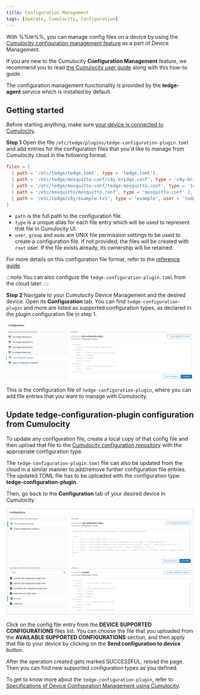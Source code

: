 ```yaml
---
title: Configuration Management
tags: [Operate, Cumulocity, Configuration]
---
```


With %%te%%, you can manage config files on a device by using the [Cumulocity configuration management feature](https://cumulocity.com/guides/users-guide/device-management/#managing-configurations) as a part of Device Management.

If you are new to the Cumulocity **Configuration Management** feature,
we recommend you to read [the Cumulocity user guide](https://cumulocity.com/guides/users-guide/device-management/#managing-configurations) along with this how-to guide.

The configuration management functionality is provided by the **tedge-agent** service which is installed by default.

## Getting started

Before starting anything, make sure [your device is connected to Cumulocity](../../start/connect-c8y.md).

**Step 1**
Open the file `/etc/tedge/plugins/tedge-configuration-plugin.toml` and add entries for the configuration files that you'd like to manage from Cumulocity cloud in the following format:

```toml title="file: /etc/tedge/plugins/tedge-configuration-plugin.toml"
files = [
  { path = '/etc/tedge/tedge.toml', type = 'tedge.toml'},
  { path = '/etc/tedge/mosquitto-conf/c8y-bridge.conf', type = 'c8y-bridge.conf' },
  { path = '/etc/tedge/mosquitto-conf/tedge-mosquitto.conf', type = 'tedge-mosquitto.conf' },
  { path = '/etc/mosquitto/mosquitto.conf', type = 'mosquitto.conf' },
  { path = '/etc/tedge/c8y/example.txt', type = 'example', user = 'tedge', group = 'tedge', mode = 0o444 }
]
```

* `path` is the full path to the configuration file.
* `type` is a unique alias for each file entry which will be used to represent that file in Cumulocity UI.
* `user`, `group` and `mode` are UNIX file permission settings to be used to create a configuration file. If not provided, the files will be created with `root` user. If the file exists already, its ownership will be retained.

For more details on this configuration file format, refer to the [reference guide](../../references/agent/tedge-configuration-management.md#configuration).

:::note
You can also configure the `tedge-configuration-plugin.toml` from the cloud later.
:::

**Step 2**
Navigate to your Cumulocity Device Management and the desired device. Open its **Configuration** tab.
You can find `tedge-configuration-plugin` and more are listed as supported configuration types, as declared in the plugin configuration file in step 1.

![Cumulocity Configuration Management Upload](../../images/c8y-config-plugin-upload.png)

This is the configuration file of `tedge-configuration-plugin`, where you can add file entries that you want to manage with Cumulocity.

## Update tedge-configuration-plugin configuration from Cumulocity

To update any configuration file, create a local copy of that config file and then upload that file to the [Cumulocity configuration repository](https://cumulocity.com/guides/users-guide/device-management/#to-add-a-configuration-snapshot) with the appropriate configuration type.

The `tedge-configuration-plugin.toml` file can also be updated from the cloud in a similar manner to add/remove further configuration file entries. The updated TOML file has to be uploaded with the configuration type:  **tedge-configuration-plugin**.

Then, go back to the **Configuration** tab of your desired device in Cumulocity.

![Cumulocity Configuration Management Download](../../images/c8y-config-plugin-download.png)

Click on the config file entry from the **DEVICE SUPPORTED CONFIGURATIONS** files list.
You can choose the file that you uploaded from the **AVAILABLE SUPPORTED CONFIGURATIONS** section, and then apply that file to your device by clicking on the **Send configuration to device** button.

After the operation created gets marked SUCCESSFUL, reload the page.
Then you can find new supported configuration types as you defined.

To get to know more about the `tedge-configuration-plugin`, refer to [Specifications of Device Configuration Management using Cumulocity](../../references/agent/tedge-configuration-management.md).
